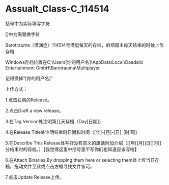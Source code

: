 # Assualt_Class-C_114514
括号中为实际填写字符

[]中为需替换字符

Barotrauma（潜渊症）114514号潜艇每天的存档，麻烦房主每天结束的时候上传存档

Windows存档位置在C:\Users\[你的用户名]\AppData\Local\Daedalic Entertainment GmbH\Barotrauma\Multiplayer

记得换掉“[你的用户名]”

上传方式：

1.点击右侧的Release。

2.点击Draft a new release。

3.在Tag Version处注明第几天存档（Day[日期]）

4.在Release Title处注明结束时日期和时间（[年]-[月]-[日]_[时间]）

5.在Describe This Release处写好没有意义的废话附加介绍（[]年[]月[]日[]时[]分结束时的存档。）【我觉得这里中括号里不写你们也知道应该写啥】

6.在Attach Binaries By dropping them here or selecting them处上传当日存档，拖动文件至此或点击方框寻找文件皆可。

7.点击Update Release上传。
